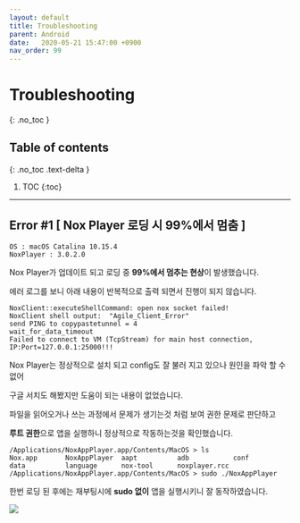 ```yaml
---
layout: default
title: Troubleshooting
parent: Android
date:   2020-05-21 15:47:00 +0900
nav_order: 99
---
```


# Troubleshooting
{: .no_toc }

## Table of contents
{: .no_toc .text-delta }

1. TOC
{:toc}

---

## Error #1 [ Nox Player 로딩 시 99%에서 멈춤 ]

```
OS : macOS Catalina 10.15.4
NoxPlayer : 3.0.2.0
```

Nox Player가 업데이트 되고 로딩 중 **99%에서 멈추는 현상**이 발생했습니다.

에러 로그를 보니 아래 내용이 반복적으로 출력 되면서 진행이 되지 않습니다.

```
NoxClient::executeShellCommand: open nox socket failed!
NoxClient shell output:  "Agile_Client_Error"
send PING to copypastetunnel = 4
wait_for_data_timeout
Failed to connect to VM (TcpStream) for main host connection, IP:Port=127.0.0.1:25000!!!
```

Nox Player는 정상적으로 설치 되고 config도 잘 불러 지고 있으나 원인을 파악 할 수 없어

구글 서치도 해봤지만 도움이 되는 내용이 없었습니다.

파일을 읽어오거나 쓰는 과정에서 문제가 생기는것 처럼 보여 권한 문제로 판단하고

**루트 권한**으로 앱을 실행하니 정상적으로 작동하는것을 확인했습니다.

```
/Applications/NoxAppPlayer.app/Contents/MacOS > ls
Nox.app       NoxAppPlayer  aapt          adb           conf          data          language      nox-tool      noxplayer.rcc
/Applications/NoxAppPlayer.app/Contents/MacOS > sudo ./NoxAppPlayer
```

한번 로딩 된 후에는 재부팅시에 **sudo 없이** 앱을 실행시키니 잘 동작하였습니다.

<img src='{{ "/assets/images/android/android_trouble_1.png" | absolute_url }}'>